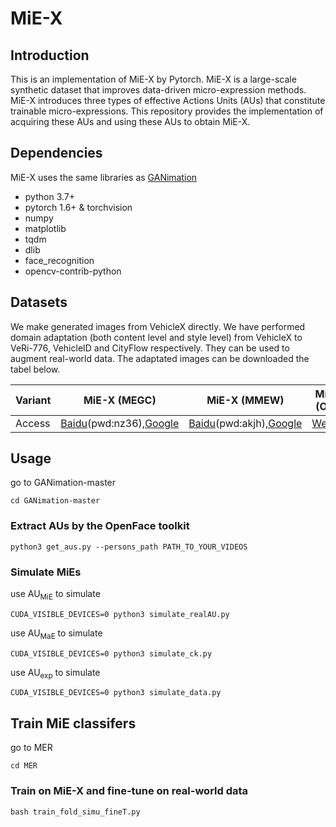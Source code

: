 # MiE-X

## Introduction

This is an implementation of MiE-X by Pytorch. MiE-X is a large-scale synthetic dataset that improves data-driven micro-expression methods. MiE-X introduces three types of effective Actions Units (AUs) that constitute trainable micro-expressions. This repository provides the implementation of acquiring these AUs and using these AUs to obtain MiE-X.

<!-- ## Overview
Overview of computing three types of Action Units.
![system overview](system.png "System overview of XX.") -->

## Dependencies
MiE-X uses the same libraries as [GANimation](https://github.com/albertpumarola/GANimation)
- python 3.7+
- pytorch 1.6+ & torchvision
- numpy
- matplotlib
- tqdm
- dlib
- face_recognition
- opencv-contrib-python

## Datasets
We make generated images from VehicleX directly. We have performed domain adaptation (both content level and style level) from VehicleX to VeRi-776, VehicleID and CityFlow respectively. They can be used to augment real-world data. The adaptated images can be downloaded the tabel below. 

|    Variant      | MiE-X (MEGC)        | MiE-X (MMEW)        | MiE-X (Oulu)  |
|--------------|------------------|------------------|-----------|
| Access     | [Baidu](https://pan.baidu.com/s/)(pwd:nz36),[Google](https://drive.google.com/file/d/) | [Baidu](https://pan.baidu.com/s/)(pwd:akjh),[Google](https://drive.google.com/file/d/) | [Website](https://www.) |

## Usage

go to GANimation-master

```shell script
cd GANimation-master
```


### Extract AUs by the OpenFace toolkit
```shell script
python3 get_aus.py --persons_path PATH_TO_YOUR_VIDEOS
```
### Simulate MiEs


use AU<sub>MiE</sub> to simulate
```shell script
CUDA_VISIBLE_DEVICES=0 python3 simulate_realAU.py 
```
use AU<sub>MaE</sub> to simulate
```shell script
CUDA_VISIBLE_DEVICES=0 python3 simulate_ck.py 
```
use AU<sub>exp</sub> to simulate
```shell script
CUDA_VISIBLE_DEVICES=0 python3 simulate_data.py 
```

## Train MiE classifers

go to MER

```shell script
cd MER
```
### Train on MiE-X and fine-tune on real-world data
```shell script
bash train_fold_simu_fineT.py
```